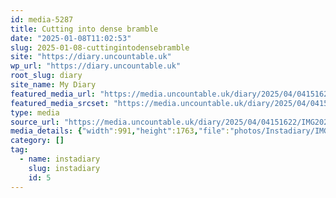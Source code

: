 ```yaml
---
id: media-5287
title: Cutting into dense bramble
date: "2025-01-08T11:02:53"
slug: 2025-01-08-cuttingintodensebramble
site: "https://diary.uncountable.uk"
wp_url: "https://diary.uncountable.uk"
root_slug: diary
site_name: My Diary
featured_media_url: "https://media.uncountable.uk/diary/2025/04/04151622/IMG20250108110253.webp"
featured_media_srcset: "https://media.uncountable.uk/diary/2025/04/04151622/IMG20250108110253-169x300.webp 169w, https://media.uncountable.uk/diary/2025/04/04151622/IMG20250108110253-576x1024.webp 576w, https://media.uncountable.uk/diary/2025/04/04151622/IMG20250108110253-150x150.webp 150w, https://media.uncountable.uk/diary/2025/04/04151622/IMG20250108110253-360x640.webp 360w, https://media.uncountable.uk/diary/2025/04/04151622/IMG20250108110253.webp 991w"
type: media
source_url: "https://media.uncountable.uk/diary/2025/04/04151622/IMG20250108110253.webp"
media_details: {"width":991,"height":1763,"file":"photos/Instadiary/IMG20250108110253.webp","filesize":193138,"sizes":{"medium":{"file":"IMG20250108110253-169x300.webp","width":169,"height":300,"filesize":26118,"mime_type":"image/webp","source_url":"https://media.uncountable.uk/diary/2025/04/04151622/IMG20250108110253-169x300.webp"},"large":{"file":"IMG20250108110253-576x1024.webp","width":576,"height":1024,"filesize":230556,"mime_type":"image/webp","source_url":"https://media.uncountable.uk/diary/2025/04/04151622/IMG20250108110253-576x1024.webp"},"thumbnail":{"file":"IMG20250108110253-150x150.webp","width":150,"height":150,"filesize":12032,"mime_type":"image/webp","source_url":"https://media.uncountable.uk/diary/2025/04/04151622/IMG20250108110253-150x150.webp"},"mobwidth":{"file":"IMG20250108110253-360x640.webp","width":360,"height":640,"filesize":107476,"mime_type":"image/webp","source_url":"https://media.uncountable.uk/diary/2025/04/04151622/IMG20250108110253-360x640.webp"},"full":{"file":"IMG20250108110253.webp","width":991,"height":1763,"mime_type":"image/webp","source_url":"https://media.uncountable.uk/diary/2025/04/04151622/IMG20250108110253.webp"}},"image_meta":{"aperture":"0","credit":"","camera":"","caption":"","created_timestamp":"0","copyright":"","focal_length":"0","iso":"0","shutter_speed":"0","title":"","orientation":"0","keywords":[]}}
category: []
tag:
  - name: instadiary
    slug: instadiary
    id: 5
---
```


